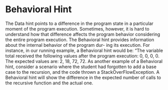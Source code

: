 # Behavioral Hint

The Data hint points to a difference in the program state in a particular moment of the program execution. Sometimes, however, it is hard to understand how that difference affects the program behavior considering the entire program execution. The Behavioral hint provides information about the internal behavior of the program dur- ing its execution. For instance, in our running example, a Behavioral hint would be: “The variable total received the following values after the program execution: 0, 0, 0, 0. The expected values are: 2, 18, 72, 72. As another example of a Behavioral hint, consider a scenario where the student had forgotten to add a base case to the recursion, and the code thrown a StackOverFlowException. A Behavioral hint will show the difference in the expected number of calls to the recursive function and the actual one.